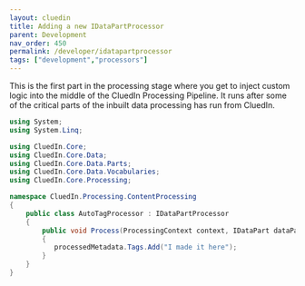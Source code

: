 ```yaml
---
layout: cluedin
title: Adding a new IDataPartProcessor
parent: Development
nav_order: 450
permalink: /developer/idatapartprocessor
tags: ["development","processors"]
---
```


This is the first part in the processing stage where you get to inject custom logic into the middle of the CluedIn Processing Pipeline. It runs after some of the critical parts of the inbuilt data processing has run from CluedIn.

```csharp
using System;
using System.Linq;

using CluedIn.Core;
using CluedIn.Core.Data;
using CluedIn.Core.Data.Parts;
using CluedIn.Core.Data.Vocabularies;
using CluedIn.Core.Processing;

namespace CluedIn.Processing.ContentProcessing
{
    public class AutoTagProcessor : IDataPartProcessor
    {
        public void Process(ProcessingContext context, IDataPart dataPart, IProcessedEntityMetadataPart processedMetadata)
        {
           processedMetadata.Tags.Add("I made it here");
        }
    }
}

```
